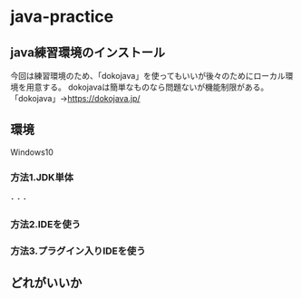 # java-practice
## java練習環境のインストール
今回は練習環境のため、「dokojava」を使ってもいいが後々のためにローカル環境を用意する。
dokojavaは簡単なものなら問題ないが機能制限がある。
「dokojava」→https://dokojava.jp/
## 環境
Windows10
### 方法1.JDK単体
･
･
･
### 方法2.IDEを使う
### 方法3.プラグイン入りIDEを使う
## どれがいいか

